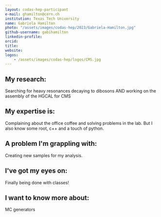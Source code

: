 ```yaml
---
layout: codas-hep-participant
e-mail: ghamilton@cern.ch
institution: Texas Tech University
name: Gabriela Hamilton
photo: "/assets/images/codas-hep/2023/Gabriela-Hamilton.jpg"
github-username: gabihamilton
linkedin-profile:
orcid:
title:
website:
logos:
    - /assets/images/codas-hep/logos/CMS.jpg
---
```


## My research:
Searching for heavy resonances decaying to dibosons AND working on the assembly of the HGCAL for CMS

## My expertise is:
Complaining about the office coffee and solving problems in the lab. But I also know some root, c++ and a touch of python.

## A problem I'm grappling with:
Creating new samples for my analysis.

## I've got my eyes on:
Finally being done with classes!

## I want to know more about:
MC generators
